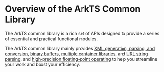 # Overview of the ArkTS Common Library
<!--Kit: ArkTS-->
<!--Subsystem: CommonLibrary-->
<!--Owner: @xliu-huanwei; @shilei123; @huanghello-->
<!--Designer: @yuanyao14-->
<!--Tester: @kirl75; @zsw_zhushiwei-->
<!--Adviser: @ge-yafang-->

The ArkTS common library is a rich set of APIs designed to provide a series of essential and practical functional modules.

The ArkTS common library mainly provides [XML generation, parsing, and conversion](xml-overview.md), [binary buffers](buffer.md), [multiple container libraries](container-overview.md), and [URL string parsing](../reference/apis-arkts/js-apis-url.md), and [high-precision floating-point operating](../reference/apis-arkts/js-apis-arkts-decimal.md) to help you streamline your work and boost your efficiency.
